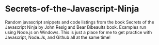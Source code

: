 Secrets-of-the-Javascript-Ninja
===============================

Random javascript snippets and code listings from the book Secrets of the Javascript Ninja by John Resig and Bear Bibeaults book. Examples run using Node.js on Windows. This is just a place for me to get practice with Javascript, Node.Js, and Github all at the same time!
